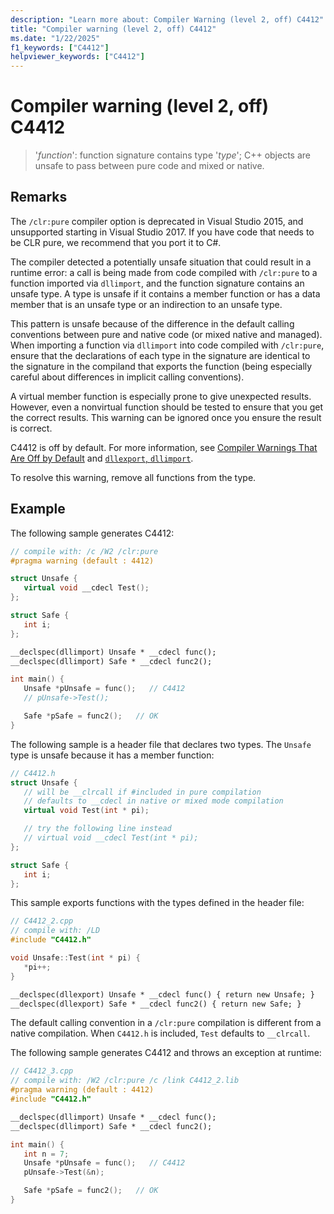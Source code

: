 ```yaml
---
description: "Learn more about: Compiler Warning (level 2, off) C4412"
title: "Compiler warning (level 2, off) C4412"
ms.date: "1/22/2025"
f1_keywords: ["C4412"]
helpviewer_keywords: ["C4412"]
---
```

# Compiler warning (level 2, off) C4412

> '*function*': function signature contains type '*type*'; C++ objects are unsafe to pass between pure code and mixed or native.

## Remarks

The `/clr:pure` compiler option is deprecated in Visual Studio 2015, and unsupported starting in Visual Studio 2017. If you have code that needs to be CLR pure, we recommend that you port it to C#.

The compiler detected a potentially unsafe situation that could result in a runtime error: a call is being made from code compiled with `/clr:pure` to a function imported via `dllimport`, and the function signature contains an unsafe type. A type is unsafe if it contains a member function or has a data member that is an unsafe type or an indirection to an unsafe type.

This pattern is unsafe because of the difference in the default calling conventions between pure and native code (or mixed native and managed). When importing a function via `dllimport` into code compiled with `/clr:pure`, ensure that the declarations of each type in the signature are identical to the signature in the compiland that exports the function (being especially careful about differences in implicit calling conventions).

A virtual member function is especially prone to give unexpected results. However, even a nonvirtual function should be tested to ensure that you get the correct results. This warning can be ignored once you ensure the result is correct.

C4412 is off by default. For more information, see [Compiler Warnings That Are Off by Default](../../preprocessor/compiler-warnings-that-are-off-by-default.md) and [`dllexport`, `dllimport`](../../cpp/dllexport-dllimport.md).

To resolve this warning, remove all functions from the type.

## Example

The following sample generates C4412:

```cpp
// compile with: /c /W2 /clr:pure
#pragma warning (default : 4412)

struct Unsafe {
   virtual void __cdecl Test();
};

struct Safe {
   int i;
};

__declspec(dllimport) Unsafe * __cdecl func();
__declspec(dllimport) Safe * __cdecl func2();

int main() {
   Unsafe *pUnsafe = func();   // C4412
   // pUnsafe->Test();

   Safe *pSafe = func2();   // OK
}
```

The following sample is a header file that declares two types. The `Unsafe` type is unsafe because it has a member function:

```cpp
// C4412.h
struct Unsafe {
   // will be __clrcall if #included in pure compilation
   // defaults to __cdecl in native or mixed mode compilation
   virtual void Test(int * pi);

   // try the following line instead
   // virtual void __cdecl Test(int * pi);
};

struct Safe {
   int i;
};
```

This sample exports functions with the types defined in the header file:

```cpp
// C4412_2.cpp
// compile with: /LD
#include "C4412.h"

void Unsafe::Test(int * pi) {
   *pi++;
}

__declspec(dllexport) Unsafe * __cdecl func() { return new Unsafe; }
__declspec(dllexport) Safe * __cdecl func2() { return new Safe; }
```

The default calling convention in a `/clr:pure` compilation is different from a native compilation. When `C4412.h` is included, `Test` defaults to `__clrcall`.

The following sample generates C4412 and throws an exception at runtime:

```cpp
// C4412_3.cpp
// compile with: /W2 /clr:pure /c /link C4412_2.lib
#pragma warning (default : 4412)
#include "C4412.h"

__declspec(dllimport) Unsafe * __cdecl func();
__declspec(dllimport) Safe * __cdecl func2();

int main() {
   int n = 7;
   Unsafe *pUnsafe = func();   // C4412
   pUnsafe->Test(&n);

   Safe *pSafe = func2();   // OK
}
```
